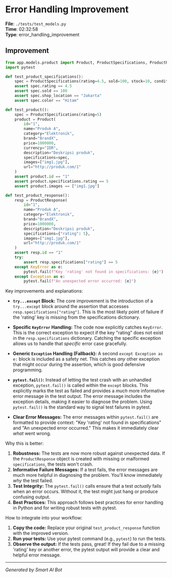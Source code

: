 # Error Handling Improvement

**File**: `./tests/test_models.py`  
**Time**: 02:32:58  
**Type**: error_handling_improvement

## Improvement

```python
from app.models.product import Product, ProductSpecifications, ProductResponse
import pytest

def test_product_specifications():
    spec = ProductSpecifications(rating=4.5, sold=100, stock=10, condition="Baru", shop_location="Jakarta", shop_name="Toko A", storage="128GB", color="Hitam", warranty="1 tahun")
    assert spec.rating == 4.5
    assert spec.sold == 100
    assert spec.shop_location == "Jakarta"
    assert spec.color == "Hitam"

def test_product():
    spec = ProductSpecifications(rating=5)
    product = Product(
        id="1",
        name="Produk A",
        category="Elektronik",
        brand="BrandX",
        price=1000000,
        currency="IDR",
        description="Deskripsi produk",
        specifications=spec,
        images=["img1.jpg"],
        url="http://produk.com/1"
    )
    assert product.id == "1"
    assert product.specifications.rating == 5
    assert product.images == ["img1.jpg"]

def test_product_response():
    resp = ProductResponse(
        id="1",
        name="Produk A",
        category="Elektronik",
        brand="BrandX",
        price=1000000,
        description="Deskripsi produk",
        specifications={"rating": 5},
        images=["img1.jpg"],
        url="http://produk.com/1"
    )
    assert resp.id == "1"
    try:
        assert resp.specifications["rating"] == 5
    except KeyError as e:
        pytest.fail(f"Key 'rating' not found in specifications: {e}")
    except Exception as e:
        pytest.fail(f"An unexpected error occurred: {e}")
```

Key improvements and explanations:

* **`try...except` Block:**  The core improvement is the introduction of a `try...except` block around the assertion that accesses `resp.specifications["rating"]`. This is the most likely point of failure if the 'rating' key is missing from the specifications dictionary.

* **Specific `KeyError` Handling:** The code now explicitly catches `KeyError`.  This is the correct exception to expect if the key "rating" does not exist in the `resp.specifications` dictionary.  Catching the specific exception allows us to handle that *specific* error case gracefully.

* **Generic `Exception` Handling (Fallback):**  A second `except Exception as e:` block is included as a safety net.  This catches *any* other exception that might occur during the assertion, which is good defensive programming.

* **`pytest.fail()`:** Instead of letting the test crash with an unhandled exception, `pytest.fail()` is called within the `except` blocks.  This explicitly marks the test as failed and provides a *much* more informative error message in the test output. The error message includes the exception details, making it easier to diagnose the problem.  Using `pytest.fail()` is the standard way to signal test failures in pytest.

* **Clear Error Messages:**  The error messages within `pytest.fail()` are formatted to provide context: "Key 'rating' not found in specifications" and "An unexpected error occurred." This makes it immediately clear *what* went wrong.

Why this is better:

1. **Robustness:** The tests are now more robust against unexpected data.  If the `ProductResponse` object is created with missing or malformed `specifications`, the tests won't crash.
2. **Informative Failure Messages:**  If a test fails, the error messages are much more helpful in diagnosing the problem.  You'll know immediately *why* the test failed.
3. **Test Integrity:** The `pytest.fail()` calls ensure that a test *actually* fails when an error occurs. Without it, the test might just hang or produce confusing output.
4. **Best Practices:** This approach follows best practices for error handling in Python and for writing robust tests with pytest.

How to integrate into your workflow:

1. **Copy the code:** Replace your original `test_product_response` function with the improved version.
2. **Run your tests:** Use your pytest command (e.g., `pytest`) to run the tests.
3. **Observe the output:** If the tests pass, great! If they fail due to a missing 'rating' key or another error, the pytest output will provide a clear and helpful error message.

---
*Generated by Smart AI Bot*
